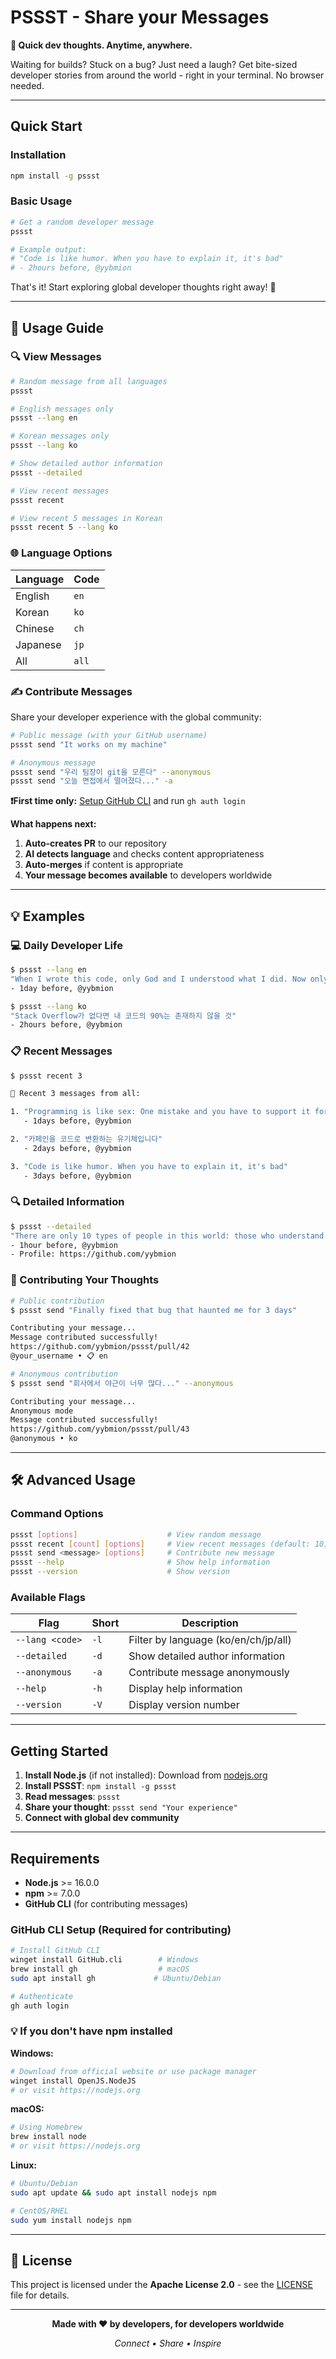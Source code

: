 # PSSST - Share your Messages

**💭 Quick dev thoughts. Anytime, anywhere.**

Waiting for builds? Stuck on a bug? Just need a laugh? Get bite-sized developer stories from around the world - right in your terminal. No browser needed.

---

## Quick Start

### Installation

```bash
npm install -g pssst
```

### Basic Usage

```bash
# Get a random developer message
pssst

# Example output:
# "Code is like humor. When you have to explain it, it's bad"
# - 2hours before, @yybmion
```

That's it! Start exploring global developer thoughts right away! 🎉

---

## 📖 Usage Guide

### 🔍 **View Messages**

```bash
# Random message from all languages
pssst

# English messages only  
pssst --lang en

# Korean messages only
pssst --lang ko

# Show detailed author information
pssst --detailed

# View recent messages
pssst recent

# View recent 5 messages in Korean
pssst recent 5 --lang ko
```

### 🌐 **Language Options**

| Language | Code |
|----------|------|
| English | `en` |
| Korean | `ko` |
| Chinese | `ch` |
| Japanese | `jp` |
| All | `all` |

### ✍️ **Contribute Messages**

Share your developer experience with the global community:

```bash
# Public message (with your GitHub username)
pssst send "It works on my machine"

# Anonymous message
pssst send "우리 팀장이 git을 모른다" --anonymous
pssst send "오늘 면접에서 떨어졌다..." -a
```

**❗First time only:** [Setup GitHub CLI](#github-cli-setup) and run `gh auth login`

**What happens next:**
1. **Auto-creates PR** to our repository
2. **AI detects language** and checks content appropriateness
3. **Auto-merges** if content is appropriate
4. **Your message becomes available** to developers worldwide

---

## 💡 Examples

### 💻 Daily Developer Life

```bash
$ pssst --lang en  
"When I wrote this code, only God and I understood what I did. Now only God knows"
- 1day before, @yybmion

$ pssst --lang ko
"Stack Overflow가 없다면 내 코드의 90%는 존재하지 않을 것"
- 2hours before, @yybmion
```

### 📋 Recent Messages

```bash
$ pssst recent 3

📝 Recent 3 messages from all:

1. "Programming is like sex: One mistake and you have to support it for the rest of your life"
   - 1days before, @yybmion

2. "카페인을 코드로 변환하는 유기체입니다"
   - 2days before, @yybmion

3. "Code is like humor. When you have to explain it, it's bad"
   - 3days before, @yybmion
```

### 🔍 Detailed Information

```bash
$ pssst --detailed
"There are only 10 types of people in this world: those who understand binary and those who don't"
- 1hour before, @yybmion
- Profile: https://github.com/yybmion
```

### 📝 Contributing Your Thoughts

```bash
# Public contribution
$ pssst send "Finally fixed that bug that haunted me for 3 days"

Contributing your message...
Message contributed successfully!
https://github.com/yybmion/pssst/pull/42
@your_username • 📋 en

# Anonymous contribution  
$ pssst send "회사에서 야근이 너무 많다..." --anonymous

Contributing your message...
Anonymous mode
Message contributed successfully!
https://github.com/yybmion/pssst/pull/43
@anonymous • ko
```

---

## 🛠️ Advanced Usage

### **Command Options**

```bash
pssst [options]                    # View random message
pssst recent [count] [options]     # View recent messages (default: 10)
pssst send <message> [options]     # Contribute new message
pssst --help                       # Show help information
pssst --version                    # Show version
```

### **Available Flags**

| Flag | Short | Description |
|------|-------|-------------|
| `--lang <code>` | `-l` | Filter by language (ko/en/ch/jp/all) |
| `--detailed` | `-d` | Show detailed author information |
| `--anonymous` | `-a` | Contribute message anonymously |
| `--help` | `-h` | Display help information |
| `--version` | `-V` | Display version number |

---

## Getting Started

1. **Install Node.js** (if not installed): Download from [nodejs.org](https://nodejs.org)
2. **Install PSSST**: `npm install -g pssst`
3. **Read messages**: `pssst`
4. **Share your thought**: `pssst send "Your experience"`
5. **Connect with global dev community**

---

## Requirements

- **Node.js** >= 16.0.0
- **npm** >= 7.0.0
- **GitHub CLI** (for contributing messages)

### **GitHub CLI Setup** (Required for contributing)

```bash
# Install GitHub CLI
winget install GitHub.cli        # Windows
brew install gh                  # macOS  
sudo apt install gh             # Ubuntu/Debian

# Authenticate
gh auth login
```

### 💡 **If you don't have npm installed**

**Windows:**
```bash
# Download from official website or use package manager
winget install OpenJS.NodeJS
# or visit https://nodejs.org
```

**macOS:**
```bash
# Using Homebrew
brew install node
# or visit https://nodejs.org
```

**Linux:**
```bash
# Ubuntu/Debian
sudo apt update && sudo apt install nodejs npm

# CentOS/RHEL
sudo yum install nodejs npm
```

---

## 📜 License

This project is licensed under the **Apache License 2.0** - see the [LICENSE](LICENSE) file for details.

___

<div align="center">

**Made with ❤️ by developers, for developers worldwide**

*Connect • Share • Inspire*

</div>
